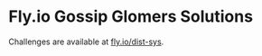 # Fly.io Gossip Glomers Solutions

Challenges are available at [fly.io/dist-sys](https://fly.io/dist-sys).
